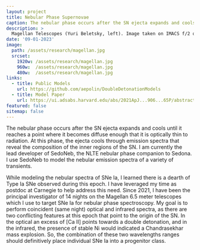 ```yaml
---
layout: project
title: Nebular Phase Supernovae
caption: The nebular phase occurs after the SN ejecta expands and cools until it reaches a point where it becomes diffuse enough that it is optically thin to radiation. At this phase, the ejecta cools through emission spectra that reveal the composition of the inner regions of the SN. I am currently studying nebualr phase SNe through both theoretical and observational means.
description: >
  Magellan Telescopes (Yuri Beletsky, left). Image taken on IMACS f/2 on the Baade Telescope containting a Nebular SN Ia (Abigail Polin, right).
date: '09-01-2023'
image: 
  path: /assets/research/magellan.jpg
  srcset: 
    1920w: /assets/research/magellan.jpg
    960w:  /assets/research/magellan.jpg
    480w:  /assets/research/magellan.jpg
links:
  - title: Public Models
    url: https://github.com/aepolin/DoubleDetonationModels
  - title: Model Paper
    url: https://ui.adsabs.harvard.edu/abs/2021ApJ...906...65P/abstract 
featured: false
sitemap: false
---
```

The nebular phase occurs after the SN ejecta expands and cools until it reaches a point where it becomes diffuse enough that it is optically thin to radiation. At this phase, the ejecta cools through emission spectra that reveal the composition of the inner regions of the SN. I am currently the lead developer of SedoNeb, the NLTE nebular phase companion to Sedona. I use SedoNeb to model the nebular emission spectra of a variety of transients.

While modeling the nebular spectra of SNe Ia, I learned there is a dearth of Type Ia SNe observed during this epoch. I have leveraged my time as postdoc at Carnegie to help address this need. Since 2021, I have been the principal investigator of 14 nights on the Magellan 6.5 meter telescopes which I use to target SNe Ia for nebular phase spectroscopy. My goal is to perform coincident (same night) optical and infrared spectra, as there are two conflicting features at this epoch that point to the origin of the SN. In the optical an excess of [Ca II] points towards a double detonation, and in the infrared, the presence of stable Ni would indicated a Chandrasekhar mass explosion. So, the combination of these two wavelengths ranges should definitively place individual SNe Ia into a progenitor class.
